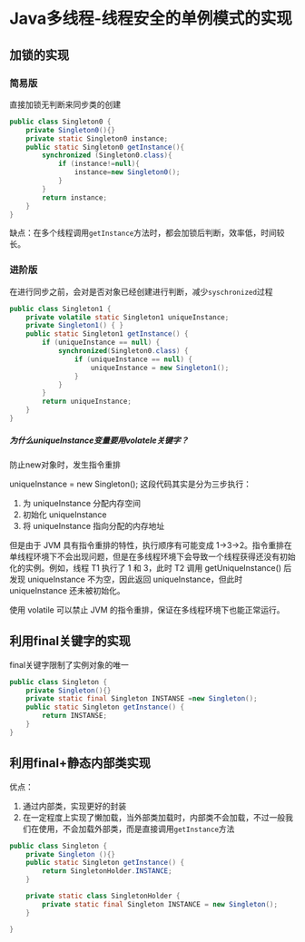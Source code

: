# Java多线程-线程安全的单例模式的实现

## 加锁的实现

### 简易版

直接加锁无判断来同步类的创建

```java
public class Singleton0 {
    private Singleton0(){}
    private static Singleton0 instance;
    public static Singleton0 getInstance(){
        synchronized (Singleton0.class){
            if (instance!=null){
                instance=new Singleton0();
            }
        }
        return instance;
    }
}
```

缺点：在多个线程调用`getInstance`方法时，都会加锁后判断，效率低，时间较长。

### 进阶版

在进行同步之前，会对是否对象已经创建进行判断，减少`syschronized`过程

```java
public class Singleton1 {
    private volatile static Singleton1 uniqueInstance;
    private Singleton1() { }
    public static Singleton1 getInstance() {
        if (uniqueInstance == null) {
            synchronized(Singleton0.class) {
                if (uniqueInstance == null) {
                    uniqueInstance = new Singleton1();
                }
            }
        }
        return uniqueInstance;
    }
}
```

##### 为什么uniqueInstance变量要用volatele关键字？

防止new对象时，发生指令重排

uniqueInstance = new Singleton(); 这段代码其实是分为三步执行：

1. 为 uniqueInstance 分配内存空间
2. 初始化 uniqueInstance
3. 将 uniqueInstance 指向分配的内存地址

但是由于 JVM 具有指令重排的特性，执行顺序有可能变成 1->3->2。指令重排在单线程环境下不会出现问题，但是在多线程环境下会导致一个线程获得还没有初始化的实例。例如，线程 T1 执行了 1 和 3，此时 T2 调用 getUniqueInstance() 后发现 uniqueInstance 不为空，因此返回 uniqueInstance，但此时 uniqueInstance 还未被初始化。

使用 volatile 可以禁止 JVM 的指令重排，保证在多线程环境下也能正常运行。

## 利用final关键字的实现

final关键字限制了实例对象的唯一

```java
public class Singleton {
    private Singleton(){}
    private static final Singleton INSTANSE =new Singleton();
    public static Singleton getInstance() {
        return INSTANSE;
    }
}
```

## 利用final+静态内部类实现

优点：

1. 通过内部类，实现更好的封装
2. 在一定程度上实现了懒加载，当外部类加载时，内部类不会加载，不过一般我们在使用，不会加载外部类，而是直接调用`getInstance`方法

```java
public class Singleton {
    private Singleton (){}
    public static Singleton getInstance() {
        return SingletonHolder.INSTANCE;
    }

    private static class SingletonHolder {
        private static final Singleton INSTANCE = new Singleton();
    }

}
```
